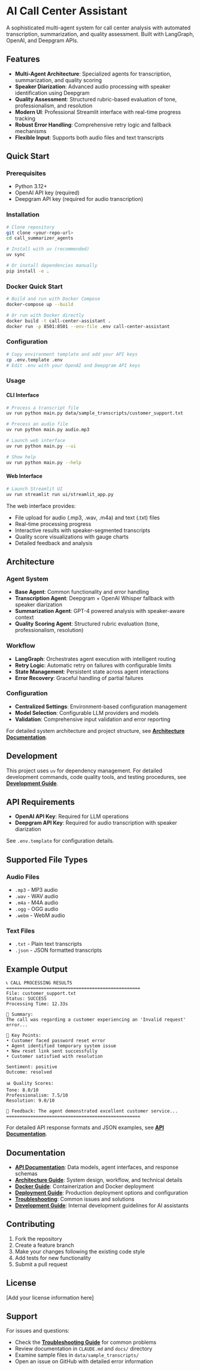 # AI Call Center Assistant

A sophisticated multi-agent system for call center analysis with automated transcription, summarization, and quality assessment. Built with LangGraph, OpenAI, and Deepgram APIs.

## Features

- **Multi-Agent Architecture**: Specialized agents for transcription, summarization, and quality scoring
- **Speaker Diarization**: Advanced audio processing with speaker identification using Deepgram
- **Quality Assessment**: Structured rubric-based evaluation of tone, professionalism, and resolution
- **Modern UI**: Professional Streamlit interface with real-time progress tracking
- **Robust Error Handling**: Comprehensive retry logic and fallback mechanisms
- **Flexible Input**: Supports both audio files and text transcripts

## Quick Start

### Prerequisites
- Python 3.12+
- OpenAI API key (required)
- Deepgram API key (required for audio transcription)

### Installation

```bash
# Clone repository
git clone <your-repo-url>
cd call_summarizer_agents

# Install with uv (recommended)
uv sync

# Or install dependencies manually
pip install -e .
```

### Docker Quick Start

```bash
# Build and run with Docker Compose
docker-compose up --build

# Or run with Docker directly
docker build -t call-center-assistant .
docker run -p 8501:8501 --env-file .env call-center-assistant
```

### Configuration

```bash
# Copy environment template and add your API keys
cp .env.template .env
# Edit .env with your OpenAI and Deepgram API keys
```

### Usage

#### CLI Interface

```bash
# Process a transcript file
uv run python main.py data/sample_transcripts/customer_support.txt

# Process an audio file
uv run python main.py audio.mp3

# Launch web interface
uv run python main.py --ui

# Show help
uv run python main.py --help
```

#### Web Interface

```bash
# Launch Streamlit UI
uv run streamlit run ui/streamlit_app.py
```

The web interface provides:
- File upload for audio (.mp3, .wav, .m4a) and text (.txt) files
- Real-time processing progress
- Interactive results with speaker-segmented transcripts
- Quality score visualizations with gauge charts
- Detailed feedback and analysis

## Architecture

### Agent System
- **Base Agent**: Common functionality and error handling
- **Transcription Agent**: Deepgram + OpenAI Whisper fallback with speaker diarization
- **Summarization Agent**: GPT-4 powered analysis with speaker-aware context
- **Quality Scoring Agent**: Structured rubric evaluation (tone, professionalism, resolution)

### Workflow
- **LangGraph**: Orchestrates agent execution with intelligent routing
- **Retry Logic**: Automatic retry on failures with configurable limits
- **State Management**: Persistent state across agent interactions
- **Error Recovery**: Graceful handling of partial failures

### Configuration
- **Centralized Settings**: Environment-based configuration management
- **Model Selection**: Configurable LLM providers and models
- **Validation**: Comprehensive input validation and error reporting

For detailed system architecture and project structure, see **[Architecture Documentation](docs/ARCHITECTURE.md)**.

## Development

This project uses `uv` for dependency management. For detailed development commands, code quality tools, and testing procedures, see **[Development Guide](CLAUDE.md)**.

## API Requirements

- **OpenAI API Key**: Required for LLM operations
- **Deepgram API Key**: Required for audio transcription with speaker diarization

See `.env.template` for configuration details.

## Supported File Types

### Audio Files
- `.mp3` - MP3 audio
- `.wav` - WAV audio  
- `.m4a` - M4A audio
- `.ogg` - OGG audio
- `.webm` - WebM audio

### Text Files
- `.txt` - Plain text transcripts
- `.json` - JSON formatted transcripts

## Example Output

```
📞 CALL PROCESSING RESULTS
==================================================
File: customer_support.txt
Status: SUCCESS
Processing Time: 12.33s

📝 Summary:
The call was regarding a customer experiencing an 'Invalid request' error...

🔑 Key Points:
• Customer faced password reset error
• Agent identified temporary system issue  
• New reset link sent successfully
• Customer satisfied with resolution

Sentiment: positive
Outcome: resolved

📊 Quality Scores:
Tone: 8.0/10
Professionalism: 7.5/10
Resolution: 9.0/10

💬 Feedback: The agent demonstrated excellent customer service...
==================================================
```

For detailed API response formats and JSON examples, see **[API Documentation](docs/API.md#response-examples)**.

## Documentation

- **[API Documentation](docs/API.md)**: Data models, agent interfaces, and response schemas
- **[Architecture Guide](docs/ARCHITECTURE.md)**: System design, workflow, and technical details  
- **[Docker Guide](docs/DOCKER.md)**: Containerization and Docker deployment
- **[Deployment Guide](docs/DEPLOYMENT.md)**: Production deployment options and configuration
- **[Troubleshooting](docs/TROUBLESHOOTING.md)**: Common issues and solutions
- **[Development Guide](CLAUDE.md)**: Internal development guidelines for AI assistants

## Contributing

1. Fork the repository
2. Create a feature branch
3. Make your changes following the existing code style
4. Add tests for new functionality
5. Submit a pull request

## License

[Add your license information here]

## Support

For issues and questions:
- Check the **[Troubleshooting Guide](docs/TROUBLESHOOTING.md)** for common problems
- Review documentation in `CLAUDE.md` and `docs/` directory
- Examine sample files in `data/sample_transcripts/`
- Open an issue on GitHub with detailed error information